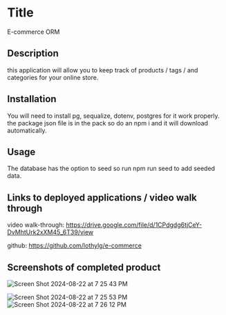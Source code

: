 # Title
E-commerce ORM

## Description
this application will allow you to keep track of products / tags / and categories for your online store. 

## Installation
You will need to install pg, sequalize, dotenv, postgres for it work properly. the package json file is in the pack so do an npm i and it will download automatically. 

## Usage
The database has the option to seed so run npm run seed to add seeded data. 

## Links to deployed applications / video walk through

video walk-through: https://drive.google.com/file/d/1CPdgdg6tjCeY-DvMhtUrk2xXM45_6T39/view

github: https://github.com/lothylg/e-commerce

## Screenshots of completed product


![Screen Shot 2024-08-22 at 7 25 43 PM](https://github.com/user-attachments/assets/075674c6-d7d0-48c6-bd7a-3644646dc1bd)


![Screen Shot 2024-08-22 at 7 25 53 PM](https://github.com/user-attachments/assets/8704ae62-2a3b-431e-affa-af14253cf4af)
![Screen Shot 2024-08-22 at 7 26 12 PM](https://github.com/user-attachments/assets/436a1aab-27b9-4c74-b944-489747582a04)
